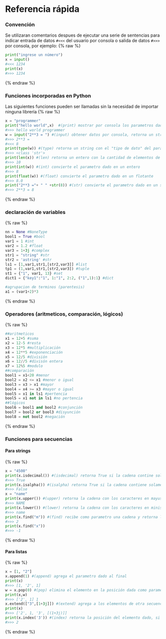 # Referencia rápida
### Convención
Se utilizaran comentarios despues de ejecutar una serie de sentencias para indicar entrada
de datos `#<<<` del usuario por consola o salida de datos `#>>>`  por consola, por ejemplo:
{% raw %}
```python
print("ingrese un número")
x = input()
#<<< 1234
print(x)
#>>> 1234
```
{% endraw %}
### Funciones incorporadas en Python
Las siguientes funciones pueden ser llamadas sin la necesidad de importar ninguna librería
{% raw %}
```python
x = "programmer"
print("hello world",x)  #(print) mostrar por consola los parametros dados
#>>> hello world programmer
w = input("2**3 = ") #(input) obtener datos por consola, retorna un string
#>>> 2**3 =
#<<< 8
print(type(w)) #(type) retorna un string con el "tipo de dato" del parametro dado
#>>> <class 'str'>
print(len(x)) #(len) retorna un entero con la cantidad de elementos de la secuencia
#>>> 10
print(int(w)) #(int) convierte el parametro dado en un entero
#>>> 8
print(float(w)) #(float) convierte el parametro dado en un flotante
#>>> 8.0
print("2**3 ="+ " " +str(8)) #(str) convierte el parametro dado en un string
#>>> 2**3 = 8
```
{% endraw %}


### declaración de variables
{% raw %}
```python
nn = None #NoneType
bool1 = True #bool
var1 = 1 #int
var2 = 1.2 #float
var3 = 1+3j #complex
str1 = "string" #str
str2 = 'astring' #str
ls1 = [1,var1,str1,[str2,var3]] #list
tp1 = (1,var1,str1,[str2,var3]) #tuple
st1 = {"1", var1, 13} #set
dict1 = {"key1":"1", 1:"1", 2:2, ("1",1):1} #dict

#agrupacion de terminos (parentesis)
a1 = (var1+2)*3
```
{% endraw %}


### Operadores (aritmeticos, comparación, lógicos)
{% raw %}
```python
##aritmeticos
x1 = 12+5 #suma
x2 = 12-5 #resta
x3 = 12*5 #multiplicación
x4 = 12**5 #exponenciación
x5 = 12/5 #división
x6 = 12//5 #divisón entera
x7 = 12%5 #modulo
##comparación
bool1 = x1<20 #menor
bool2 = x2 <= x1 #menor o igual
bool3 = x3 > x1 #mayor
bool4 = x4 >= x3 #mayor o igual
bool5 = x1 in ls1 #pertencia
bool5 = x1 not in ls1 #no pertencia
##lógicos
bool6 = bool1 and bool2 #conjunción
bool7 = bool2 or bool3 #disyunción
bool8 = not bool2 #negación
```
{% endraw %}

### Funciones para secuencias
#### Para strings
{% raw %}
```python
x = "4500"
print(x.isdecimal()) #(isdecimal) retorna True si la cadena contine solamente numeros
#>>> True
print(x.isalpha()) #(isalpha) retorna True si la cadena contiene solamente letras
#>>> False
x = "name"
print(x.upper()) #(upper) retorna la cadena con los caracteres en mayuscula
#>>> NAME
print(x.lower()) #(lower) retorna la cadena con los caracteres en miniscula
#>>> name
print(x.find("m")) #(find) recibe como parametro una cadena y retorna la posición (o -1)
#>>> 2
print(x.find("x"))
#>>> -1
```
{% endraw %}

#### Para listas
{% raw %}
```python
x = [1, "2"]
x.append(1) #(append) agrega el parametro dado al final
print(x)
#>>> [1, '2', 1]
w = x.pop(0) #(pop) elimina el elemento en la posición dada como parametro y lo retorna
print(x,w)
#>>> ['2', 1] 1
x.extend(["3",[1+3j]]) #(extend) agrega a los elementos de otra secuencia a la lista
print(x)
#>>> ['2', 1, '3', [(1+3j)]]
print(x.index('3')) #(index) retorna la posición del elemento dado, si no existe arroja un error
#>>> 2
```

{% endraw %}